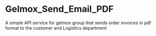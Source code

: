 # Gelmox_Send_Email_PDF
A simple API service for gelmox group that sends order invoices in pdf format to the customer and Logistics department
